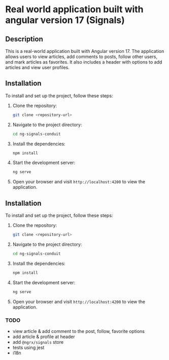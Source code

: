 # Real world application built with angular version 17 (Signals)

## Description

This is a real-world application built with Angular version 17. The application allows users to view articles, add comments to posts, follow other users, and mark articles as favorites. It also includes a header with options to add articles and view user profiles.

## Installation
To install and set up the project, follow these steps:

1. Clone the repository:
    ```bash
    git clone <repository-url>
    ```

2. Navigate to the project directory:
    ```bash
    cd ng-signals-conduit
    ```

3. Install the dependencies:
    ```bash
    npm install
    ```

4. Start the development server:
    ```bash
    ng serve
    ```

5. Open your browser and visit `http://localhost:4200` to view the application.


## Installation
To install and set up the project, follow these steps:

1. Clone the repository:
   ```bash
   git clone <repository-url>
   ```

2. Navigate to the project directory:
   ```bash
   cd ng-signals-conduit
   ```

3. Install the dependencies:
   ```bash
   npm install
   ```

4. Start the development server:
   ```bash
   ng serve
   ```

5. Open your browser and visit `http://localhost:4200` to view the application.

### TODO
- view article & add comment to the post, follow, favorite options
- add article & profile at header 
- add `@ngrx/signals` store
- tests using jest
- i18n

